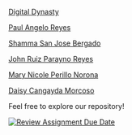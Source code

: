 <p><a href="">Digital Dynasty</a></p>
<p><a href="">Paul Angelo Reyes</a></p>
<p><a href="">Shamma San Jose Bergado</a></p>
<p><a href="">John Ruiz Parayno Reyes</a></p>
<p><a href="">Mary Nicole Perillo Norona</a></p>
<p><a href="">Daisy Cangayda Morcoso</a></p>

<p>Feel free to explore our repository!</p>

[![Review Assignment Due Date](https://classroom.github.com/assets/deadline-readme-button-24ddc0f5d75046c5622901739e7c5dd533143b0c8e959d652212380cedb1ea36.svg)](https://classroom.github.com/a/ZhiKZoHj)
